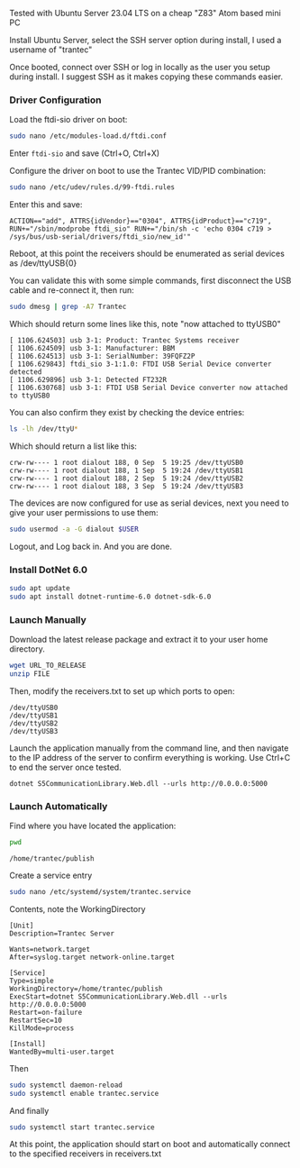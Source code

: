 Tested with Ubuntu Server 23.04 LTS on a cheap "Z83" Atom based mini PC

Install Ubuntu Server, select the SSH server option during install, I used a username of "trantec"

Once booted, connect over SSH or log in locally as the user you setup during install. I suggest SSH as it makes copying these commands easier.

### Driver Configuration
Load the ftdi-sio driver on boot:
```sh
sudo nano /etc/modules-load.d/ftdi.conf
```
Enter `ftdi-sio` and save (Ctrl+O, Ctrl+X)

Configure the driver on boot to use the Trantec VID/PID combination:
```sh
sudo nano /etc/udev/rules.d/99-ftdi.rules
```

Enter this and save:
```
ACTION=="add", ATTRS{idVendor}=="0304", ATTRS{idProduct}=="c719", RUN+="/sbin/modprobe ftdi_sio" RUN+="/bin/sh -c 'echo 0304 c719 > /sys/bus/usb-serial/drivers/ftdi_sio/new_id'"
```

Reboot, at this point the receivers should be enumerated as serial devices as /dev/ttyUSB{0}

You can validate this with some simple commands, first disconnect the USB cable and re-connect it, then run:
```sh
sudo dmesg | grep -A7 Trantec
```

Which should return some lines like this, note "now attached to ttyUSB0"
```
[ 1106.624503] usb 3-1: Product: Trantec Systems receiver
[ 1106.624509] usb 3-1: Manufacturer: BBM
[ 1106.624513] usb 3-1: SerialNumber: 39FQFZ2P
[ 1106.629843] ftdi_sio 3-1:1.0: FTDI USB Serial Device converter detected
[ 1106.629896] usb 3-1: Detected FT232R
[ 1106.630768] usb 3-1: FTDI USB Serial Device converter now attached to ttyUSB0
```

You can also confirm they exist by checking the device entries:
```sh
ls -lh /dev/ttyU*
```

Which should return a list like this:
```
crw-rw---- 1 root dialout 188, 0 Sep  5 19:25 /dev/ttyUSB0
crw-rw---- 1 root dialout 188, 1 Sep  5 19:24 /dev/ttyUSB1
crw-rw---- 1 root dialout 188, 2 Sep  5 19:24 /dev/ttyUSB2
crw-rw---- 1 root dialout 188, 3 Sep  5 19:24 /dev/ttyUSB3
```

The devices are now configured for use as serial devices, next you need to give your user permissions to use them:
```sh
sudo usermod -a -G dialout $USER
```

Logout, and Log back in. And you are done.


### Install DotNet 6.0
```sh
sudo apt update
sudo apt install dotnet-runtime-6.0 dotnet-sdk-6.0
```

### Launch Manually
Download the latest release package and extract it to your user home directory.
```sh
wget URL_TO_RELEASE
unzip FILE
```

Then, modify the receivers.txt to set up which ports to open:
```
/dev/ttyUSB0
/dev/ttyUSB1
/dev/ttyUSB2
/dev/ttyUSB3
```

Launch the application manually from the command line, and then navigate to the IP address of the server to confirm everything is working. Use Ctrl+C to end the server once tested.
```
dotnet S5CommunicationLibrary.Web.dll --urls http://0.0.0.0:5000
```

### Launch Automatically

Find where you have located the application:
```sh
pwd
```
```
/home/trantec/publish
```

Create a service entry
```sh
sudo nano /etc/systemd/system/trantec.service
```

Contents, note the WorkingDirectory
```
[Unit]
Description=Trantec Server

Wants=network.target
After=syslog.target network-online.target

[Service]
Type=simple
WorkingDirectory=/home/trantec/publish
ExecStart=dotnet S5CommunicationLibrary.Web.dll --urls http://0.0.0.0:5000
Restart=on-failure
RestartSec=10
KillMode=process

[Install]
WantedBy=multi-user.target
```

Then
```sh
sudo systemctl daemon-reload
sudo systemctl enable trantec.service
```

And finally
```sh
sudo systemctl start trantec.service
```

At this point, the application should start on boot and automatically connect to the specified receivers in receivers.txt